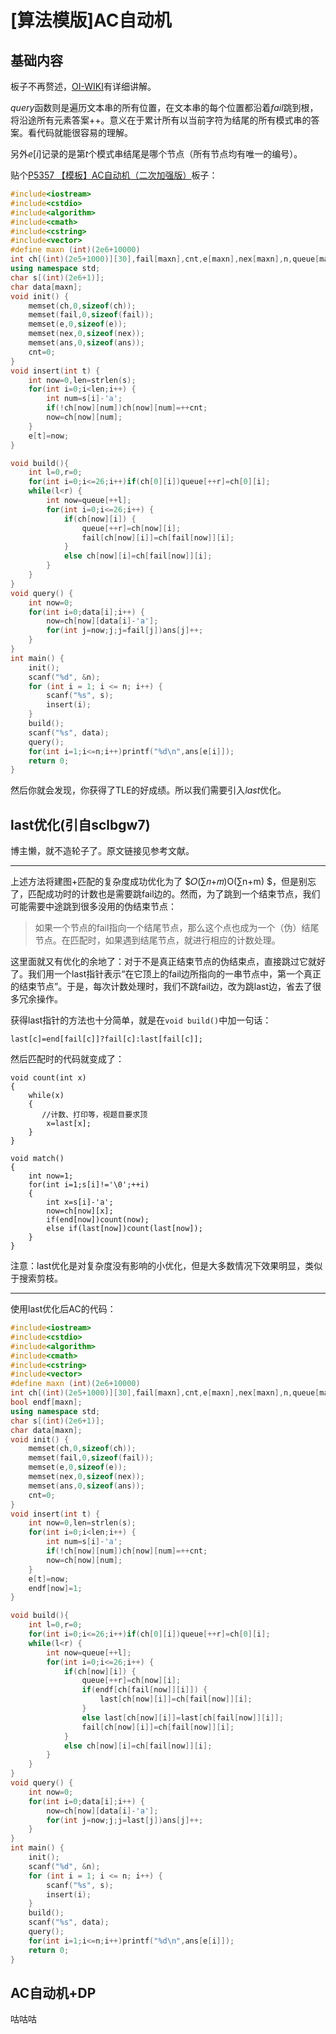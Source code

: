 # [算法模版]AC自动机

## 基础内容

板子不再赘述，[OI-WIKI](https://oi-wiki.org/string/ac-automaton/)有详细讲解。

$query$函数则是遍历文本串的所有位置，在文本串的每个位置都沿着$fail$跳到根，将沿途所有元素答案++。意义在于累计所有以当前字符为结尾的所有模式串的答案。看代码就能很容易的理解。

另外$e[i]$记录的是第$t$个模式串结尾是哪个节点（所有节点均有唯一的编号）。

贴个[P5357 【模板】AC自动机（二次加强版）](https://www.luogu.org/problem/P5357)板子：

```cpp
#include<iostream>
#include<cstdio>
#include<algorithm>
#include<cmath>
#include<cstring>
#include<vector>
#define maxn (int)(2e6+10000)
int ch[(int)(2e5+1000)][30],fail[maxn],cnt,e[maxn],nex[maxn],n,queue[maxn],ans[maxn];
using namespace std;
char s[(int)(2e6+1)];
char data[maxn];
void init() {
    memset(ch,0,sizeof(ch));
    memset(fail,0,sizeof(fail));
    memset(e,0,sizeof(e));
    memset(nex,0,sizeof(nex));
    memset(ans,0,sizeof(ans));
    cnt=0;
}
void insert(int t) {
    int now=0,len=strlen(s);
    for(int i=0;i<len;i++) {
        int num=s[i]-'a';
        if(!ch[now][num])ch[now][num]=++cnt;
        now=ch[now][num];
    }
    e[t]=now;
}

void build(){
    int l=0,r=0;
    for(int i=0;i<=26;i++)if(ch[0][i])queue[++r]=ch[0][i];
    while(l<r) {
        int now=queue[++l];
        for(int i=0;i<=26;i++) {
            if(ch[now][i]) {
                queue[++r]=ch[now][i];
                fail[ch[now][i]]=ch[fail[now]][i];
            }
            else ch[now][i]=ch[fail[now]][i];
        }
    }
}
void query() {
    int now=0;
    for(int i=0;data[i];i++) {
        now=ch[now][data[i]-'a'];
        for(int j=now;j;j=fail[j])ans[j]++;
    }
}
int main() {
    init();
    scanf("%d", &n);
    for (int i = 1; i <= n; i++) {
        scanf("%s", s);
        insert(i);
    }
    build();
    scanf("%s", data);
    query();
    for(int i=1;i<=n;i++)printf("%d\n",ans[e[i]]);
    return 0;
}
```

然后你就会发现，你获得了TLE的好成绩。所以我们需要引入$last$优化。

## last优化(引自sclbgw7)

博主懒，就不造轮子了。原文链接见参考文献。

***

上述方法将建图+匹配的复杂度成功优化为了 $𝑂(∑𝑛+𝑚)O(∑n+m) $，但是别忘了，匹配成功时的计数也是需要跳fail边的。然而，为了跳到一个结束节点，我们可能需要中途跳到很多没用的伪结束节点：

> 如果一个节点的fail指向一个结尾节点，那么这个点也成为一个（伪）结尾节点。在匹配时，如果遇到结尾节点，就进行相应的计数处理。

这里面就又有优化的余地了：对于不是真正结束节点的伪结束点，直接跳过它就好了。我们用一个last指针表示“在它顶上的fail边所指向的一串节点中，第一个真正的结束节点”。于是，每次计数处理时，我们不跳fail边，改为跳last边，省去了很多冗余操作。

获得last指针的方法也十分简单，就是在`void build()`中加一句话：

```
last[c]=end[fail[c]]?fail[c]:last[fail[c]];
```

然后匹配时的代码就变成了：

```
void count(int x)
{
    while(x)
    {
       //计数、打印等，视题目要求顶
        x=last[x];
    }
}

void match()
{
    int now=1;
    for(int i=1;s[i]!='\0';++i)
    {
        int x=s[i]-'a';
        now=ch[now][x];
        if(end[now])count(now);
        else if(last[now])count(last[now]);
    }
}
```

注意：last优化是对复杂度没有影响的小优化，但是大多数情况下效果明显，类似于搜索剪枝。

***

使用last优化后AC的代码：

```cpp
#include<iostream>
#include<cstdio>
#include<algorithm>
#include<cmath>
#include<cstring>
#include<vector>
#define maxn (int)(2e6+10000)
int ch[(int)(2e5+1000)][30],fail[maxn],cnt,e[maxn],nex[maxn],n,queue[maxn],ans[maxn],last[maxn];
bool endf[maxn];
using namespace std;
char s[(int)(2e6+1)];
char data[maxn];
void init() {
    memset(ch,0,sizeof(ch));
    memset(fail,0,sizeof(fail));
    memset(e,0,sizeof(e));
    memset(nex,0,sizeof(nex));
    memset(ans,0,sizeof(ans));
    cnt=0;
}
void insert(int t) {
    int now=0,len=strlen(s);
    for(int i=0;i<len;i++) {
        int num=s[i]-'a';
        if(!ch[now][num])ch[now][num]=++cnt;
        now=ch[now][num];
    }
    e[t]=now;
    endf[now]=1;
}

void build(){
    int l=0,r=0;
    for(int i=0;i<=26;i++)if(ch[0][i])queue[++r]=ch[0][i];
    while(l<r) {
        int now=queue[++l];
        for(int i=0;i<=26;i++) {
            if(ch[now][i]) {
                queue[++r]=ch[now][i];
                if(endf[ch[fail[now]][i]]) {
                    last[ch[now][i]]=ch[fail[now]][i];
                }
                else last[ch[now][i]]=last[ch[fail[now]][i]];
                fail[ch[now][i]]=ch[fail[now]][i];
            }
            else ch[now][i]=ch[fail[now]][i];
        }
    }
}
void query() {
    int now=0;
    for(int i=0;data[i];i++) {
        now=ch[now][data[i]-'a'];
        for(int j=now;j;j=last[j])ans[j]++;
    }
}
int main() {
    init();
    scanf("%d", &n);
    for (int i = 1; i <= n; i++) {
        scanf("%s", s);
        insert(i);
    }
    build();
    scanf("%s", data);
    query();
    for(int i=1;i<=n;i++)printf("%d\n",ans[e[i]]);
    return 0;
}
```



## AC自动机+DP

咕咕咕